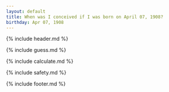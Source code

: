 ```yaml
---
layout: default
title: When was I conceived if I was born on April 07, 1908?
birthday: Apr 07, 1908
---
```


{% include header.md %}

{% include guess.md %}

{% include calculate.md %}

{% include safety.md %}

{% include footer.md %}



